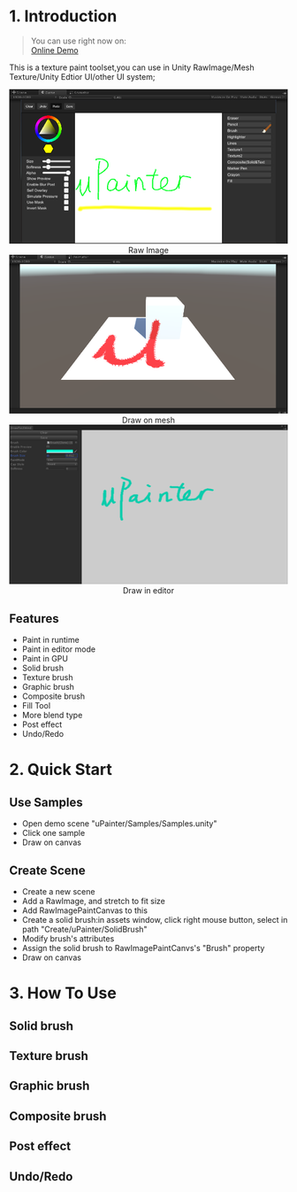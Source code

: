 # 1. Introduction
> You can use right now on:  
> [Online Demo](https://wingcd.github.io/upainter-demo/samples/)

This is a texture paint toolset,you can use in Unity RawImage/Mesh Texture/Unity Edtior UI/other UI system;
<div align=center>
 <img src="./images/intro-1.png"> </img>
 Raw Image
</div>

<div align=center>
 <img src="./images/intro-2.png"> </img>
 Draw on mesh
</div>

<div align=center>
 <img src="./images/intro-3.png"> </img>
 Draw in editor
</div>

## Features
* Paint in runtime
* Paint in editor mode
* Paint in GPU
* Solid brush
* Texture brush
* Graphic brush
* Composite brush
* Fill Tool
* More blend type
* Post effect
* Undo/Redo
# 2. Quick Start
## Use Samples
* Open demo scene "uPainter/Samples/Samples.unity" 
* Click one sample
* Draw on canvas
## Create Scene 
* Create a new scene
* Add a RawImage, and stretch to fit size
* Add RawImagePaintCanvas to this 
* Create a solid brush:in assets window, click right mouse button, select in path "Create/uPainter/SolidBrush"
* Modify brush's attributes
* Assign the solid brush to RawImagePaintCanvs's "Brush" property
* Draw on canvas
# 3. How To Use
## Solid brush
## Texture brush
## Graphic brush
## Composite brush
## Post effect
## Undo/Redo